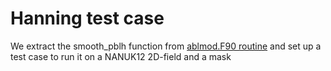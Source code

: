 # Hanning test case

We extract the smooth_pblh function from [ablmod.F90 routine](https://forge.nemo-ocean.eu/nemo/nemo/-/blob/main/src/ABL/ablmod.F90?ref_type=heads) and set up a test case to run it on a NANUK12 2D-field and a mask
